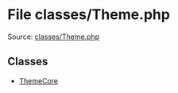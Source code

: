File classes/Theme.php
=========

Source: [classes/Theme.php](https://github.com/PrestaShop/PrestaShop/blob/1.5.0.3/classes/Theme.php)


Classes
-------

* [ThemeCore](class.ThemeCore.md)

